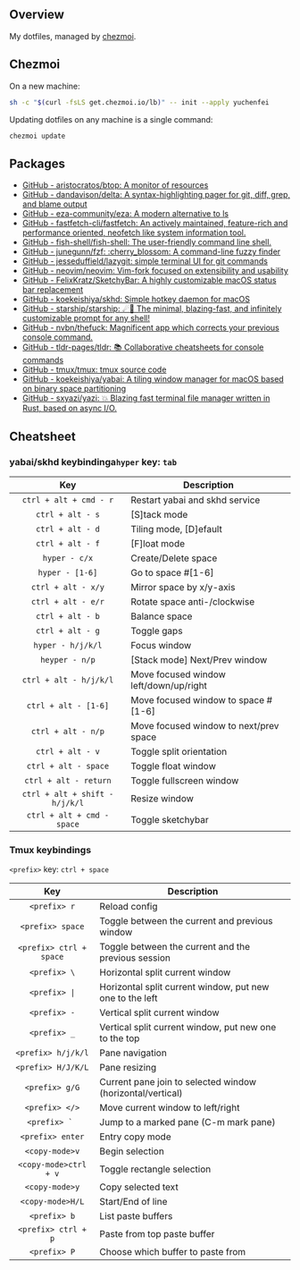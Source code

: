 ## Overview

My dotfiles, managed by [chezmoi](https://github.com/twpayne/chezmoi).

## Chezmoi

On a new machine:

```sh
sh -c "$(curl -fsLS get.chezmoi.io/lb)" -- init --apply yuchenfei
```

Updating dotfiles on any machine is a single command:

```sh
chezmoi update
```

## Packages

- [GitHub - aristocratos/btop: A monitor of resources](https://github.com/aristocratos/btop)
- [GitHub - dandavison/delta: A syntax-highlighting pager for git, diff, grep, and blame output](https://github.com/dandavison/delta)
- [GitHub - eza-community/eza: A modern alternative to ls](https://github.com/eza-community/eza)
- [GitHub - fastfetch-cli/fastfetch: An actively maintained, feature-rich and performance oriented, neofetch like system information tool.](https://github.com/fastfetch-cli/fastfetch)
- [GitHub - fish-shell/fish-shell: The user-friendly command line shell.](https://github.com/fish-shell/fish-shell)
- [GitHub - junegunn/fzf: :cherry\_blossom: A command-line fuzzy finder](https://github.com/junegunn/fzf)
- [GitHub - jesseduffield/lazygit: simple terminal UI for git commands](https://github.com/jesseduffield/lazygit)
- [GitHub - neovim/neovim: Vim-fork focused on extensibility and usability](https://github.com/neovim/neovim)
- [GitHub - FelixKratz/SketchyBar: A highly customizable macOS status bar replacement](https://github.com/FelixKratz/SketchyBar)
- [GitHub - koekeishiya/skhd: Simple hotkey daemon for macOS](https://github.com/koekeishiya/skhd)
- [GitHub - starship/starship: ☄🌌️ The minimal, blazing-fast, and infinitely customizable prompt for any shell!](https://github.com/starship/starship)
- [GitHub - nvbn/thefuck: Magnificent app which corrects your previous console command.](https://github.com/nvbn/thefuck)
- [GitHub - tldr-pages/tldr: 📚 Collaborative cheatsheets for console commands](https://github.com/tldr-pages/tldr)
- [GitHub - tmux/tmux: tmux source code](https://github.com/tmux/tmux)
- [GitHub - koekeishiya/yabai: A tiling window manager for macOS based on binary space partitioning](https://github.com/koekeishiya/yabai)
- [GitHub - sxyazi/yazi: 💥 Blazing fast terminal file manager written in Rust, based on async I/O.](https://github.com/sxyazi/yazi)

## Cheatsheet

### yabai/skhd keybindinga`hyper` key: `tab`

|              Key               | Description                            |
| :----------------------------: | -------------------------------------- |
|     `ctrl + alt + cmd - r`     | Restart yabai and skhd service         |
|        `ctrl + alt - s`        | [S]tack mode                           |
|        `ctrl + alt - d`        | Tiling mode, [D]efault                 |
|        `ctrl + alt - f`        | [F]loat mode                           |
|         `hyper - c/x`          | Create/Delete space                    |
|        `hyper - [1-6]`         | Go to space #[1-6]                     |
|       `ctrl + alt - x/y`       | Mirror space by x/y-axis               |
|       `ctrl + alt - e/r`       | Rotate space anti-/clockwise           |
|        `ctrl + alt - b`        | Balance space                          |
|        `ctrl + alt - g`        | Toggle gaps                            |
|       `hyper - h/j/k/l`        | Focus window                           |
|         `heyper - n/p`         | [Stack mode] Next/Prev window          |
|     `ctrl + alt - h/j/k/l`     | Move focused window left/down/up/right |
|      `ctrl + alt - [1-6]`      | Move focused window to space #[1-6]    |
|       `ctrl + alt - n/p`       | Move focused window to next/prev space |
|        `ctrl + alt - v`        | Toggle split orientation               |
|      `ctrl + alt - space`      | Toggle float window                    |
|     `ctrl + alt - return`      | Toggle fullscreen window               |
| `ctrl + alt + shift - h/j/k/l` | Resize window                          |
|   `ctrl + alt + cmd - space`   | Toggle sketchybar                      |

### Tmux keybindings

`<prefix>` key: `ctrl + space`

|           Key           | Description                                                |
| :---------------------: | ---------------------------------------------------------- |
|      `<prefix> r`       | Reload config                                              |
|    `<prefix> space`     | Toggle between the current and previous window             |
| `<prefix> ctrl + space` | Toggle between the current and the previous session        |
|      `<prefix> \`       | Horizontal split current window                            |
|      `<prefix> \|`      | Horizontal split current window, put new one to the left   |
|      `<prefix> -`       | Vertical split current window                              |
|      `<prefix> _`       | Vertical split current window, put new one to the top      |
|   `<prefix> h/j/k/l`    | Pane navigation                                            |
|   `<prefix> H/J/K/L`    | Pane resizing                                              |
|     `<prefix> g/G`      | Current pane join to selected window (horizontal/vertical) |
|     `<prefix> </>`      | Move current window to left/right                          |
|     ``<prefix> ` ``     | Jump to a marked pane (C-m mark pane)                      |
|    `<prefix> enter`     | Entry copy mode                                            |
|     `<copy-mode>v`      | Begin selection                                            |
|  `<copy-mode>ctrl + v`  | Toggle rectangle selection                                 |
|     `<copy-mode>y`      | Copy selected text                                         |
|    `<copy-mode>H/L`     | Start/End of line                                          |
|      `<prefix> b`       | List paste buffers                                         |
|   `<prefix> ctrl + p`   | Paste from top paste buffer                                |
|      `<prefix> P`       | Choose which buffer to paste from                          |

